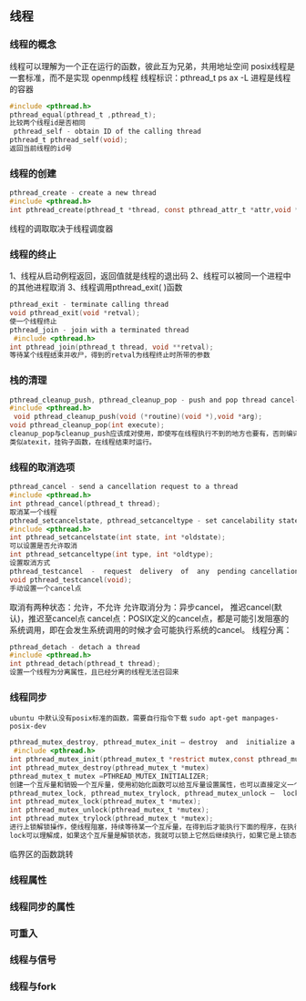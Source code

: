 ## 线程
                                                                           
### 线程的概念
线程可以理解为一个正在运行的函数，彼此互为兄弟，共用地址空间
posix线程是一套标准，而不是实现
openmp线程
线程标识：pthread_t
	ps ax -L
进程是线程的容器        
```c
#include <pthread.h>
pthread_equal(pthread_t ,pthread_t);
比较两个线程id是否相同
 pthread_self - obtain ID of the calling thread
pthread_t pthread_self(void);
返回当前线程的id号

```

### 线程的创建
```c
pthread_create - create a new thread
#include <pthread.h>
int pthread_create(pthread_t *thread, const pthread_attr_t *attr,void *(*start_routine) (void *), void *arg);     
```
线程的调取取决于线程调度器
### 线程的终止
1、线程从启动例程返回，返回值就是线程的退出码
2、线程可以被同一个进程中的其他进程取消
3、线程调用pthread_exit( )函数
```c
pthread_exit - terminate calling thread
void pthread_exit(void *retval);
使一个线程终止
pthread_join - join with a terminated thread
 #include <pthread.h>
int pthread_join(pthread_t thread, void **retval);
等待某个线程结束并收尸，得到的retval为线程终止时所带的参数
``` 

### 栈的清理
```c
pthread_cleanup_push, pthread_cleanup_pop - push and pop thread cancel‐lation clean-up handlers
#include <pthread.h>
 void pthread_cleanup_push(void (*routine)(void *),void *arg);
void pthread_cleanup_pop(int execute);
cleanup_pop与cleanup_push应该成对使用，即使写在线程执行不到的地方也要有，否则编译不过
类似atexit，挂钩子函数，在线程结束时运行。

```
### 线程的取消选项
```c
pthread_cancel - send a cancellation request to a thread
#include <pthread.h>
int pthread_cancel(pthread_t thread);
取消某一个线程
pthread_setcancelstate, pthread_setcanceltype - set cancelability state and type
#include <pthread.h>
int pthread_setcancelstate(int state, int *oldstate);
可以设置是否允许取消
int pthread_setcanceltype(int type, int *oldtype);
设置取消方式
pthread_testcancel  -  request  delivery  of  any  pending cancellation request
void pthread_testcancel(void);
手动设置一个cancel点

```
取消有两种状态：允许，不允许
允许取消分为：异步cancel，
						推迟cancel(默认)，推迟至cancel点
cancel点：POSIX定义的cancel点，都是可能引发阻塞的系统调用，即在会发生系统调用的时候才会可能执行系统的cancel。
线程分离：
```c
pthread_detach - detach a thread
#include <pthread.h>	
int pthread_detach(pthread_t thread);
设置一个线程为分离属性，且已经分离的线程无法召回来
```
### 线程同步
 `ubuntu 中默认没有posix标准的函数，需要自行指令下载`
 `sudo apt-get manpages-posix-dev`
 ```c
pthread_mutex_destroy, pthread_mutex_init — destroy  and  initialize a mutex
  #include <pthread.h>
int pthread_mutex_init(pthread_mutex_t *restrict mutex,const pthread_mutexattr_t *restrict attr)
int pthread_mutex_destroy(pthread_mutex_t *mutex)
pthread_mutex_t mutex =PTHREAD_MUTEX_INITIALIZER;
创建一个互斥量和销毁一个互斥量，使用初始化函数可以给互斥量设置属性，也可以直接定义一个互斥量然后赋值PTHREAD_MUTEX_INITIALIZER。
pthread_mutex_lock, pthread_mutex_trylock, pthread_mutex_unlock —  lock and unlock a mutex
int pthread_mutex_lock(pthread_mutex_t *mutex);
int pthread_mutex_unlock(pthread_mutex_t *mutex);
int pthread_mutex_trylock(pthread_mutex_t *mutex);
进行上锁解锁操作，使线程阻塞，持续等待某一个互斥量，在得到后才能执行下面的程序，在执行结束后解锁以释放这个互斥量。
lock可以理解成，如果这个互斥量是解锁状态，我就可以锁上它然后继续执行，如果它是上锁态，我就要等到它被解锁后，锁上它再继续执行。

```
临界区的函数跳转
### 线程属性

### 线程同步的属性

### 可重入

### 线程与信号
### 线程与fork
